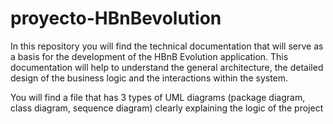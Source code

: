 # proyecto-HBnBevolution

In this repository you will find the technical documentation that will serve as a basis for the development of the HBnB Evolution application. This documentation will help to understand the general architecture, the detailed design of the business logic and the interactions within the system.

You will find a file that has 3 types of UML diagrams (package diagram, class diagram, sequence diagram) clearly explaining the logic of the project
